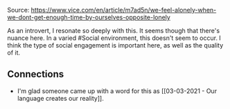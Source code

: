 Source: https://www.vice.com/en/article/m7ad5n/we-feel-alonely-when-we-dont-get-enough-time-by-ourselves-opposite-lonely

As an introvert, I resonate so deeply with this. It seems though that there's nuance here. In a varied #Social environment, this doesn't seem to occur. I think the type of social engagement is important here, as well as the quality of it. 

## Connections
- I'm glad someone came up with a word for this as [[03-03-2021 - Our language creates our reality]]. 